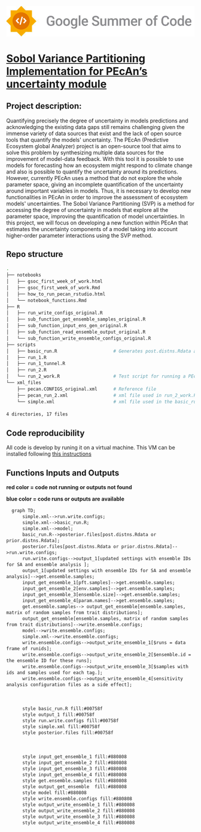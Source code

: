 
![Alt text](./gsoc_logo_2.png "Optional title ")

# [Sobol Variance Partitioning Implementation for PEcAn’s uncertainty module](https://summerofcode.withgoogle.com/programs/2022/projects/FzRn47Nh)

## Project description:

Quantifying precisely the degree of uncertainty in models predictions and acknowledging the existing data gaps still remains challenging given the immense variety of data sources that exist and the lack of open source tools that quantify the models' uncertainty. The PEcAn (Predictive Ecosystem global Analyzer) project is an open-source tool that aims to solve this problem by synthesizing multiple data sources for the improvement of model-data feedback. With this tool it is possible to use models for forecasting how an ecosystem might respond to climate change and also is possible to quantify the uncertainty around its predictions. However, currently PEcAn uses a method that do not explore the whole parameter space, giving an incomplete quantification of the uncertainty around important variables in models. Thus, it is necessary to develop new functionalities in PEcAn in order to improve the assessment of ecosystem models' uncertainties. The Sobol Variance Partitioning (SVP) is a method for accessing the degree of uncertainty in models that explore all the parameter space, improving the quantification of model uncertainties. In this project, we will focus on developing a new function within PEcAn that estimates the uncertainty components of a model taking into account higher-order parameter interactions using the SVP method.


## Repo structure

```bash
.
├── notebooks
│   ├── gsoc_first_week_of_work.html
│   ├── gsoc_first_week_of_work.Rmd
│   ├── how_to_run_pecan_rstudio.html
│   └── notebook_functions.Rmd
├── R
│   ├── run_write_configs_original.R
│   ├── sub_function_get_ensemble_samples_original.R
│   ├── sub_function_input_ens_gen_original.R
│   ├── sub_function_read_ensemble_output_original.R
│   └── sub_function_write_ensemble_configs_original.R
├── scripts
│   ├── basic_run.R                     # Generates post.distns.Rdata and prior.distns.Rdata needed in the run.write.configs function
│   ├── run_1.R
│   ├── run_1_tunnel.R
│   ├── run_2.R
│   └── run_2_work.R                    # Test script for running a PEcAn model
└── xml_files
    ├── pecan.CONFIGS_original.xml      # Reference file
    ├── pecan_run_2.xml                 # xml file used in run_2_work.R
    └── simple.xml                      # xml file used in the basic_run.R

4 directories, 17 files

```


## Code reproducibility

All code is develop by runing it on a virtual machine. This VM can be installed following [this instructions](https://pecanproject.github.io/pecan-documentation/master/install-vm.html#install-vm)

## Functions Inputs and Outputs 

__red color = code not running or outputs not found__

__blue color = code runs or outputs are available__

```mermaid
  graph TD;
      simple.xml-->run.write.configs;
      simple.xml-->basic_run.R;
      simple.xml-->model;
      basic_run.R-->posterior.files[post.distns.Rdata or prior.distns.Rdata];
      posterior.files[post.distns.Rdata or prior.distns.Rdata]-->run.write.configs;
      run.write.configs-->output_1[updated settings with ensemble IDs for SA and ensemble analysis ];
      output_1[updated settings with ensemble IDs for SA and ensemble analysis]-->get.ensemble.samples;
      input_get_ensemble_1[pft.samples]-->get.ensemble.samples;
      input_get_ensemble_2[env.samples]-->get.ensemble.samples;
      input_get_ensemble_3[ensemble.size]-->get.ensemble.samples;
      input_get_ensemble_4[param.names]-->get.ensemble.samples;
      get.ensemble.samples--> output_get_ensemble[ensemble.samples, matrix of random samples from trait distributions];
      output_get_ensemble[ensemble.samples, matrix of random samples from trait distributions]-->write.ensemble.configs;
      model-->write.ensemble.configs;
      simple.xml-->write.ensemble.configs;
      write.ensemble.configs-->output_write_ensemble_1[$runs = data frame of runids];
      write.ensemble.configs-->output_write_ensemble_2[$ensemble.id = the ensemble ID for these runs];
      write.ensemble.configs-->output_write_ensemble_3[$samples with ids and samples used for each tag.];
      write.ensemble.configs-->output_write_ensemble_4[sensitivity analysis configuration files as a side effect];
      
      
     
      style basic_run.R fill:#00758f
      style output_1 fill:#00758f
      style run.write.configs fill:#00758f
      style simple.xml fill:#00758f
      style posterior.files fill:#00758f
      
      
  
      style input_get_ensemble_1 fill:#880808
      style input_get_ensemble_2 fill:#880808
      style input_get_ensemble_3 fill:#880808
      style input_get_ensemble_4 fill:#880808
      style get.ensemble.samples fill:#880808
      style output_get_ensemble  fill:#880808 
      style model fill:#880808 
      style write.ensemble.configs fill:#880808
      style output_write_ensemble_1 fill:#880808
      style output_write_ensemble_2 fill:#880808
      style output_write_ensemble_3 fill:#880808
      style output_write_ensemble_4 fill:#880808
      
```





